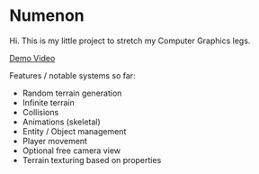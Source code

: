 # Numenon
Hi. This is my little project to stretch my Computer Graphics legs.

[Demo Video](https://cloud.vincentmoonen.com/seafhttp/files/40d3e35c-2e0e-46c9-8894-7306a6c9913d/demo.mp4)

Features / notable systems so far:

- Random terrain generation
- Infinite terrain
- Collisions
- Animations (skeletal)
- Entity / Object management
- Player movement
- Optional free camera view
- Terrain texturing based on properties
